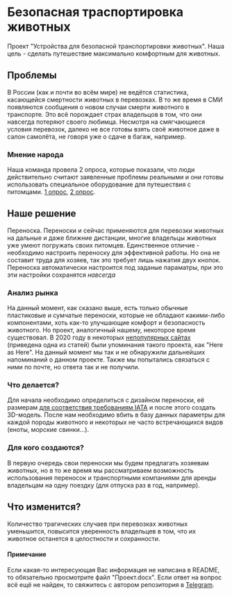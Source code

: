 # Безопасная траспортировка животных
Проект "Устройства для безопасной транспортировки животных". Наша цель - сделать путешествие максимально комфортным для животных.
## Проблемы
В России (как и почти во всём мире) не ведётся статистика, касающейся смертности животных в перевозках. В то же время в СМИ появляются сообщения о новом случаи смерти животного в транспорте. Это всё порождает страх владельцов в том, что они навсегда потеряют своего любимца. Несмотря на смягчающиеся условия перевозок, далеко не все готовы взять своё животное даже в салон самолёта, не говоря уже о сдаче в багаж, например.
### Мнение народа
Наша команда провела 2 опроса, которые показали, что люди действительно считают заявленные проблемы реальными и они готовы использовать специальное оборудование для путешествия с питомцами.
[1 опрос](https://docs.google.com/spreadsheets/d/1KjCrq_osdr3nkw4qbRKINNRuWZZ_tA0tIORBbzyZEzU/edit?usp=sharing), [2 опрос](https://docs.google.com/spreadsheets/d/1Fzq2PkZ4EPaLP2VifHbvToRxNEmybQRCxiSgzWqaZeo/edit?usp=sharing).
## Наше решение
Переноска. Переноски и сейчас применяются для перевозки животных на дальные и даже ближние дистанции, многие владельцы животных уже умеют погружать своих питомцев. Единственное отличие - необходимо настроить переноску для эффективной работы. Но она не составит труда для хозяев, так это требует лишь нажатия двух кнопок. Переноска автоматически настроится под заданые параматры, при это эти настройки сохранятся *навсегда*
### Анализ рынка
На данный момент, как сказано выше, есть только обычные пластиковые и сумчатые переноски, которые не обладают какими-либо компонентами, хоть как-то улучшающие комфорт и безопасность животного. Но проект, аналогичный нашему, некоторое время существовал. В 2020 году в некоторых [непопулярных сайтах](https://www.masterit.ru/najdeno-reshenie-problemy-perevozki-domashnix-zhivotnyx-v-bagazhe/) (приведена одна из статей) были упоминания такого проекта, как "Here as Here". На данный момент мы так и не обнаружили дальнейших напоминаний о данном проекте. Также мы попытались связаться с ними по почте, но ответа так и не получили. 
### Что делается?
Для начала необходимо определиться с дизайном переноски, её размерам [для соответствия требованиям IATA](https://www.iata.org/en/programs/cargo/live-animals/pets/) и после этого создать 3D-модель. После нам необходимо вбить в базу данных параметры для каждой породы животного и некоторых не часто встречающихся видов (еноты, морские свинки...).
### Для кого создаются?
В первую очередь свои переноски мы будем предлагать хозяевам животных, но в то же время мы рассматриваем возможность использования переносок и транспортными компаниями для аренды владельцам на одну поездку (для отпуска раз в год, например).
## Что изменится?
Количество трагических случаев при перевозках животных уменьшится, повысится уверенность владельцев в том, что их животное останется в целостности и сохранности.
#### Примечание
Если какая-то интересующая Вас информация не написана в README, то обязательно просмотрите файл "Проект.docx". Если ответ на вопрос всё ещё не найден, то свяжитесь с автором репозитория в [Telegram](https://www.t.me/ognevnydemon/).
